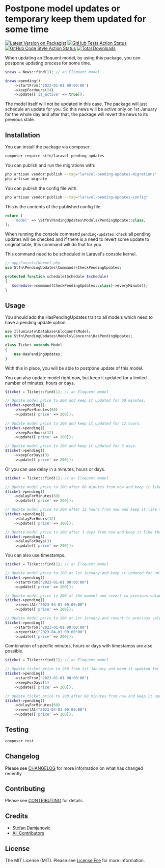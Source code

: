 # Postpone model updates or temporary keep them updated for some time 

[![Latest Version on Packagist](https://img.shields.io/packagist/v/stfndamjanovic/laravel-update-postponer.svg?style=flat-square)](https://packagist.org/packages/stfndamjanovic/laravel-temp-actions)
[![GitHub Tests Action Status](https://img.shields.io/github/actions/workflow/status/stfndamjanovic/laravel-update-postponer/run-tests.yml?branch=main&label=tests&style=flat-square)](https://github.com/stfndamjanovic/laravel-temp-actions/actions?query=workflow%3Arun-tests+branch%3Amain)
[![GitHub Code Style Action Status](https://img.shields.io/github/actions/workflow/status/stfndamjanovic/laravel-update-postponer/fix-php-code-style-issues.yml?branch=main&label=code%20style&style=flat-square)](https://github.com/stfndamjanovic/laravel-temp-actions/actions?query=workflow%3A"Fix+PHP+code+style+issues"+branch%3Amain)
[![Total Downloads](https://img.shields.io/packagist/dt/stfndamjanovic/laravel-update-postponer.svg?style=flat-square)](https://packagist.org/packages/stfndamjanovic/laravel-temp-actions)

When updating an Eloquent model, by using this package, you can postpone updating process for some time.

```php
$news = News::find(1); // an Eloquent model

$news->pending()
    ->startFrom('2023-01-01 00:00:00')
    ->keepForHours(24)
    ->update(['is_active' => true]);
```
The model itself will not be updated in this case. The package will just schedule an update for you.
So this news will be active only on 1st January for the whole day and after that, the package will revert the news to its previous state.

## Installation

You can install the package via composer:

```bash
composer require stfn/laravel-pending-updates
```

You can publish and run the migrations with:

```bash
php artisan vendor:publish --tag="laravel-pending-updates-migrations"
php artisan migrate
```

You can publish the config file with:

```bash
php artisan vendor:publish --tag="laravel-pending-updates-config"
```

This is the contents of the published config file:

```php
return [
    'model' => \Stfn\PendingUpdates\Models\PendingUpdate::class,
];
```
When running the console command `pending-updates:check` all pending updates will be checked
and if there is a need to revert some update to original table, this command will do that for you.

This command need to be scheduled in Laravel's console kernel.
```php
// app/Console/Kernel.php
use Stfn\PendingUpdates\Commands\CheckPendingUpdates;

protected function schedule(Schedule $schedule)
{
   $schedule->command(CheckPendingUpdates::class)->everyMinute();
}
```

## Usage
You should add the HasPendingUpdates trait to all models which need to have a pending update option.

```php
use Illuminate\Database\Eloquent\Model;
use Stfn\PendingUpdates\Models\Concerns\HasPendingUpdates;

class Ticket extends Model
{
    use HasPendingUpdates;
}
```

With this in place, you will be able to postpone update of this model.

You can also update model right now, but keep it updated for a limited number of minutes, hours or days.

```php
$ticket = Ticket::find(1); // an Eloquent model

// Update model price to 200 and keep it updated for 60 minutes.
$ticket->pending()
    ->keepForMinutes(60)
    ->update(['price' => 200]);
    
// Update model price to 200 and keep it updated for 12 hours.
$ticket->pending()
    ->keepForHours(12)
    ->update(['price' => 200]);

// Update model price to 200 and keep it updated for 3 days.
$ticket->pending()
    ->keepForDays(3)
    ->update(['price' => 200]);
```

Or you can use delay in a minutes, hours or days.

```php
$ticket = Ticket::find(1); // an Eloquent model

// Update model price to 200 after 60 minutes from now and keep it like that for unlimited time.
$ticket->pending()
    ->dalayForMinutes(60)
    ->update(['price' => 200]);

// Update model price to 200 after 12 hours from now and keep it like that for unlimited time.
$ticket->pending()
    ->dalayForHours(12)
    ->update(['price' => 200]);

// Update model price to 200 after 3 days from now and keep it like that for unlimited time.
$ticket->pending()
    ->dalayForDays(3)
    ->update(['price' => 200]);
```

You can also use timestamps.

```php
$ticket = Ticket::find(1); // an Eloquent model

// Update model price to 200 at 1st January and keep it updated for unlimited time.
$ticket->pending()
    ->startFrom("2023-01-01 00:00:00")
    ->update(['price' => 200]);

// Update model price to 200 at the moment and revert to previous value at 4th January.
$ticket->pending()
    ->revertAt("2023-04-01 00:00:00")
    ->update(['price' => 200]);

// Update model price to 200 at 1st January and revert to previous value at 4th January.
$ticket->pending()
    ->startFrom("2023-01-01 00:00:00")
    ->revertAt("2023-04-01 00:00:00")
    ->update(['price' => 200]);
```

Combination of specific minutes, hours or days with timestamps are also possible.

```php
$ticket = Ticket::find(1); // an Eloquent model

// Update ticket price to 200 from 1st January and keep it updated for 1 day.
$ticket->pending()
    ->startFrom("2023-01-01 00:00:00")
    ->keepForDays(1)
    ->update(['price' => 200]);

// Update ticket price to 200 after 60 minutes from now and keep it updated until 4th January.
$ticket->pending()
    ->delayForMinutes(60)
    ->revertAt("2023-04-01 00:00:00")
    ->update(['price' => 200]);
```

## Testing

```bash
composer test
```

## Changelog

Please see [CHANGELOG](CHANGELOG.md) for more information on what has changed recently.

## Contributing

Please see [CONTRIBUTING](CONTRIBUTING.md) for details.

## Credits

- [Stefan Damjanovic](https://github.com/stfndamjanovic)
- [All Contributors](../../contributors)

## License

The MIT License (MIT). Please see [License File](LICENSE.md) for more information.
